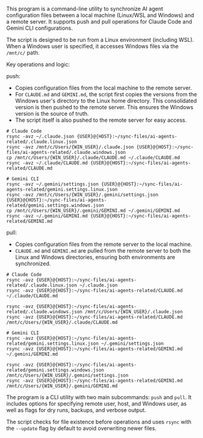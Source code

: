 This program is a command-line utility to synchronize AI agent configuration files between a local machine (Linux/WSL and Windows) and a remote server. It supports push and pull operations for Claude Code and Gemini CLI configurations.

The script is designed to be run from a Linux environment (including WSL). When a Windows user is specified, it accesses Windows files via the `/mnt/c/` path.

Key operations and logic:

push:
-   Copies configuration files from the local machine to the remote server.
-   For `CLAUDE.md` and `GEMINI.md`, the script first copies the versions from the Windows user's directory to the Linux home directory. This consolidated version is then pushed to the remote server. This ensures the Windows version is the source of truth.
-   The script itself is also pushed to the remote server for easy access.

```
# Claude Code
rsync -avz ~/.claude.json {USER}@{HOST}:~/sync-files/ai-agents-related/.claude.linux.json
rsync -avz /mnt/c/Users/{WIN_USER}/.claude.json {USER}@{HOST}:~/sync-files/ai-agents-related/.claude.windows.json
cp /mnt/c/Users/{WIN_USER}/.claude/CLAUDE.md ~/.claude/CLAUDE.md
rsync -avz ~/.claude/CLAUDE.md {USER}@{HOST}:~/sync-files/ai-agents-related/CLAUDE.md

# Gemini CLI
rsync -avz ~/.gemini/settings.json {USER}@{HOST}:~/sync-files/ai-agents-related/gemini.settings.linux.json
rsync -avz /mnt/c/Users/{WIN_USER}/.gemini/settings.json {USER}@{HOST}:~/sync-files/ai-agents-related/gemini.settings.windows.json
cp /mnt/c/Users/{WIN_USER}/.gemini/GEMINI.md ~/.gemini/GEMINI.md
rsync -avz ~/.gemini/GEMINI.md {USER}@{HOST}:~/sync-files/ai-agents-related/GEMINI.md
```

pull:
-   Copies configuration files from the remote server to the local machine.
-   `CLAUDE.md` and `GEMINI.md` are pulled from the remote server to both the Linux and Windows directories, ensuring both environments are synchronized.

```
# Claude Code
rsync -avz {USER}@{HOST}:~/sync-files/ai-agents-related/.claude.linux.json ~/.claude.json
rsync -avz {USER}@{HOST}:~/sync-files/ai-agents-related/CLAUDE.md ~/.claude/CLAUDE.md

rsync -avz {USER}@{HOST}:~/sync-files/ai-agents-related/.claude.windows.json /mnt/c/Users/{WIN_USER}/.claude.json
rsync -avz {USER}@{HOST}:~/sync-files/ai-agents-related/CLAUDE.md /mnt/c/Users/{WIN_USER}/.claude/CLAUDE.md

# Gemini CLI
rsync -avz {USER}@{HOST}:~/sync-files/ai-agents-related/gemini.settings.linux.json ~/.gemini/settings.json
rsync -avz {USER}@{HOST}:~/sync-files/ai-agents-related/GEMINI.md ~/.gemini/GEMINI.md

rsync -avz {USER}@{HOST}:~/sync-files/ai-agents-related/gemini.settings.windows.json /mnt/c/Users/{WIN_USER}/.gemini/settings.json
rsync -avz {USER}@{HOST}:~/sync-files/ai-agents-related/GEMINI.md /mnt/c/Users/{WIN_USER}/.gemini/GEMINI.md
```

The program is a CLI utility with two main subcommands: `push` and `pull`. It includes options for specifying remote user, host, and Windows user, as well as flags for dry runs, backups, and verbose output.

The script checks for file existence before operations and uses `rsync` with the `--update` flag by default to avoid overwriting newer files.
